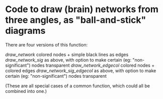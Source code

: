 # Code to draw (brain) networks from three angles, as "ball-and-stick" diagrams

There are four versions of this function:

*draw_network*              colored nodes + simple black lines as edges
*draw_network_sig*          as above, with option to make certain (eg: "non-significant") nodes transparent
*draw_network_edgecol*      colored nodes + colored edges
*draw_network_sig_edgecol*  as above, with option to make certain (eg: "non-significant") nodes transparent

(These are all special cases of a common function, which could all be combined into one.)
